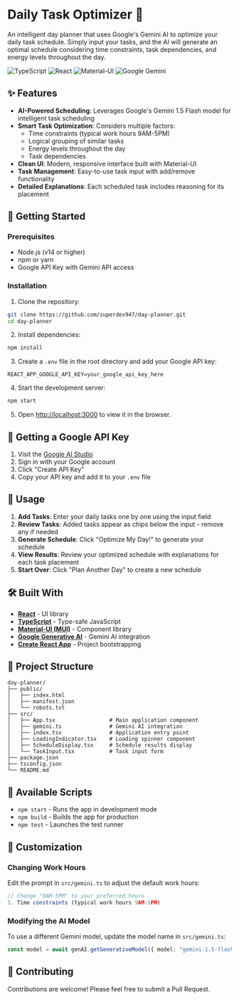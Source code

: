 # Daily Task Optimizer 📅

An intelligent day planner that uses Google's Gemini AI to optimize your daily task schedule. Simply input your tasks, and the AI will generate an optimal schedule considering time constraints, task dependencies, and energy levels throughout the day.

![TypeScript](https://img.shields.io/badge/TypeScript-007ACC?style=flat&logo=typescript&logoColor=white)
![React](https://img.shields.io/badge/React-61DAFB?style=flat&logo=react&logoColor=black)
![Material-UI](https://img.shields.io/badge/Material--UI-0081CB?style=flat&logo=mui&logoColor=white)
![Google Gemini](https://img.shields.io/badge/Google%20Gemini-4285F4?style=flat&logo=google&logoColor=white)

## ✨ Features

- **AI-Powered Scheduling**: Leverages Google's Gemini 1.5 Flash model for intelligent task scheduling
- **Smart Task Optimization**: Considers multiple factors:
  - Time constraints (typical work hours 9AM-5PM)
  - Logical grouping of similar tasks
  - Energy levels throughout the day
  - Task dependencies
- **Clean UI**: Modern, responsive interface built with Material-UI
- **Task Management**: Easy-to-use task input with add/remove functionality
- **Detailed Explanations**: Each scheduled task includes reasoning for its placement

## 🚀 Getting Started

### Prerequisites

- Node.js (v14 or higher)
- npm or yarn
- Google API Key with Gemini API access

### Installation

1. Clone the repository:
```bash
git clone https://github.com/superdev947/day-planner.git
cd day-planner
```

2. Install dependencies:
```bash
npm install
```

3. Create a `.env` file in the root directory and add your Google API key:
```env
REACT_APP_GOOGLE_API_KEY=your_google_api_key_here
```

4. Start the development server:
```bash
npm start
```

5. Open [http://localhost:3000](http://localhost:3000) to view it in the browser.

## 🔑 Getting a Google API Key

1. Visit the [Google AI Studio](https://makersuite.google.com/app/apikey)
2. Sign in with your Google account
3. Click "Create API Key"
4. Copy your API key and add it to your `.env` file

## 📖 Usage

1. **Add Tasks**: Enter your daily tasks one by one using the input field
2. **Review Tasks**: Added tasks appear as chips below the input - remove any if needed
3. **Generate Schedule**: Click "Optimize My Day!" to generate your schedule
4. **View Results**: Review your optimized schedule with explanations for each task placement
5. **Start Over**: Click "Plan Another Day" to create a new schedule

## 🛠️ Built With

- **[React](https://reactjs.org/)** - UI library
- **[TypeScript](https://www.typescriptlang.org/)** - Type-safe JavaScript
- **[Material-UI (MUI)](https://mui.com/)** - Component library
- **[Google Generative AI](https://ai.google.dev/)** - Gemini AI integration
- **[Create React App](https://create-react-app.dev/)** - Project bootstrapping

## 📁 Project Structure

```
day-planner/
├── public/
│   ├── index.html
│   ├── manifest.json
│   └── robots.txt
├── src/
│   ├── App.tsx                 # Main application component
│   ├── gemini.ts               # Gemini AI integration
│   ├── index.tsx               # Application entry point
│   ├── LoadingIndicator.tsx    # Loading spinner component
│   ├── ScheduleDisplay.tsx     # Schedule results display
│   └── TaskInput.tsx           # Task input form
├── package.json
├── tsconfig.json
└── README.md
```

## 🔧 Available Scripts

- `npm start` - Runs the app in development mode
- `npm build` - Builds the app for production
- `npm test` - Launches the test runner

## 🎨 Customization

### Changing Work Hours

Edit the prompt in `src/gemini.ts` to adjust the default work hours:
```typescript
// Change "9AM-5PM" to your preferred hours
1. Time constraints (typical work hours 9AM-5PM)
```

### Modifying the AI Model

To use a different Gemini model, update the model name in `src/gemini.ts`:
```typescript
const model = await genAI.getGenerativeModel({ model: "gemini-1.5-flash" });
```

## 🤝 Contributing

Contributions are welcome! Please feel free to submit a Pull Request.
